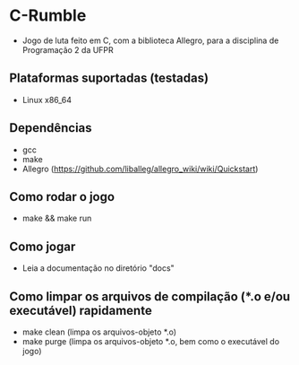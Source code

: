 # C-Rumble
- Jogo de luta feito em C, com a biblioteca Allegro, para a disciplina de Programação 2 da UFPR

## Plataformas suportadas (testadas)
- Linux x86_64

## Dependências
- gcc
- make
- Allegro (https://github.com/liballeg/allegro_wiki/wiki/Quickstart)

## Como rodar o jogo
- make && make run

## Como jogar
- Leia a documentação no diretório "docs"

## Como limpar os arquivos de compilação (*.o e/ou executável) rapidamente
- make clean (limpa os arquivos-objeto *.o)
- make purge (limpa os arquivos-objeto *.o, bem como o executável do jogo)
